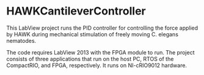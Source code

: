 # HAWKCantileverController

This LabView project runs the PID controller for controlling the force applied by HAWK during mechanical stimulation of freely moving C. elegans nematodes.

The code requires LabView 2013 with the FPGA module to run. The project consists of three applications that run on the host PC, RTOS of the CompactRIO, and FPGA, respectively. It runs on NI-cRIO9012 hardware.
